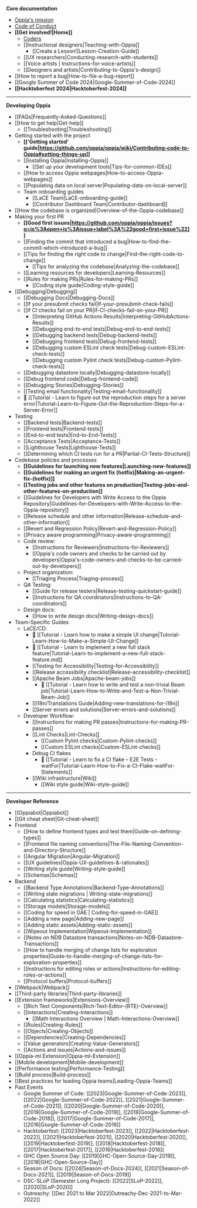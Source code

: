 **Core documentation**
  * [Oppia's mission](Oppia's-Mission)
  * [Code of Conduct](https://github.com/oppia/oppia/blob/develop/.github/CODE_OF_CONDUCT.md)
  * **[[Get involved!|Home]]**
    * [Coders](https://github.com/oppia/oppia/wiki/Contributing-code-to-Oppia#setting-things-up)
    * [[Instructional designers|Teaching-with-Oppia]]
      * [[Create a Lesson!|Lesson-Creation-Guide]]
    * [[UX researchers|Conducting-research-with-students]]
    * [[Voice artists | Instructions-for-voice-artists]]
    * [[Designers and artists|Contributing-to-Oppia's-design]]
  * [[How to report a bug|How-to-file-a-bug-report]]
  * [[Google Summer of Code 2024|Google-Summer-of-Code-2024]]
  * **[[Hacktoberfest 2024|Hacktoberfest-2024]]**
---
**Developing Oppia**
  * [[FAQs|Frequently-Asked-Questions]]
  * [[How to get help|Get-help]]
    * [[Troubleshooting|Troubleshooting]]
  * Getting started with the project
    * **[['Getting started' guide|https://github.com/oppia/oppia/wiki/Contributing-code-to-Oppia#setting-things-up]]**
    * [[Installing Oppia|Installing-Oppia]]
      * [[Set up your development tools|Tips-for-common-IDEs]]
    * [[How to access Oppia webpages|How-to-access-Oppia-webpages]]
    * [[Populating data on local server|Populating-data-on-local-server]]
    * Team onboarding guides
      * [[LaCE Team|LaCE-onboarding-guide]]
      * [[Contributor Dashboard Team|Contributor-dashboard]]
  * [[How the codebase is organized|Overview-of-the-Oppia-codebase]]
  * Making your first PR
    * **[[Good first issues|https://github.com/oppia/oppia/issues?q=is%3Aopen+is%3Aissue+label%3A%22good+first+issue%22]]**
    * [[Finding the commit that introduced a bug|How-to-find-the-commit-which-introduced-a-bug]]
    * [[Tips for finding the right code to change|Find-the-right-code-to-change]]
      * [[Tips for analyzing the codebase|Analyzing-the-codebase]]
    * [[Learning resources for developers|Learning-Resources]]
    * [[Rules for making PRs|Rules-for-making-PRs]]
      * [[Coding style guide|Coding-style-guide]]
  * [[Debugging|Debugging]]
    * [[Debugging Docs|Debugging-Docs]]
    * [[If your presubmit checks fail|If-your-presubmit-check-fails]]
    * [[If CI checks fail on your PR|If-CI-checks-fail-on-your-PR]]
      * [[Interpreting GitHub Actions Results|Interpreting-GitHubActions-Results]]
      * [[Debugging end-to-end tests|Debug-end-to-end-tests]]
      * [[Debugging backend tests|Debug-backend-tests]]
      * [[Debugging frontend tests|Debug-frontend-tests]]
      * [[Debugging custom ESLint check tests|Debug-custom-ESLint-check-tests]]
      * [[Debugging custom Pylint check tests|Debug-custom-Pylint-check-tests]]
    * [[Debugging datastore locally|Debugging-datastore-locally]]
    * [[Debug frontend code|Debug-frontend-code]]
    * [[Debugging Stories|Debugging-Stories]]
    * [[Testing email functionality|Testing-email-functionality]]
    * 👣 [[Tutorial - Learn to figure out the reproduction steps for a server error|Tutorial-Learn-to-Figure-Out-the-Reproduction-Steps-for-a-Server-Error]]
  * Testing
      * [[Backend tests|Backend-tests]]
      * [[Frontend tests|Frontend-tests]]
      * [[End-to-end tests|End-to-End-Tests]]
      * [[Acceptance Tests|Acceptance-Tests]]
      * [[Lighthouse Tests|Lighthouse-Tests]]
      * [[Determining which CI tests run for a PR|Partial-CI-Tests-Structure]]
  * Codebase policies and processes
    * **[[Guidelines for launching new features|Launching-new-features]]**
    * **[[Guidelines for making an urgent fix (hotfix)|Making-an-urgent-fix-(hotfix)]]**
    * **[[Testing jobs and other features on production|Testing-jobs-and-other-features-on-production]]**
    * [[Guidelines for Developers with Write Access to the Oppia Repository|Guidelines-for-Developers-with-Write-Access-to-the-Oppia-repository]]
    * [[Release schedule and other information|Release-schedule-and-other-information]]
    * [[Revert and Regression Policy|Revert-and-Regression-Policy]]
    * [[Privacy aware programming|Privacy-aware-programming]]
    * Code review:
      * [[Instructions for Reviewers|Instructions-for-Reviewers]]
      * [[Oppia's code owners and checks to be carried out by developers|Oppia's-code-owners-and-checks-to-be-carried-out-by-developers]]
    * Project organization:
      * [[Triaging Process|Triaging-process]]
    * QA Testing:
      * [[Guide for release testers|Release-testing-quickstart-guide]]
      * [[Instructions for QA coordinators|Instructions-to-QA-coordinators]]
    * Design docs:
      * [[How to write design docs|Writing-design-docs]]
  * Team-Specific Guides
    * LaCE/CD:
      * 👣 [[Tutorial - Learn how to make a simple UI change|Tutorial-Learn-How-to-Make-a-Simple-UI-Change]]
      * 👣 [[Tutorial - Learn to implement a new full stack feature|Tutorial-Learn-to-implement-a-new-full-stack-feature.md]]
      * [[Testing for Accessibility|Testing-for-Accessibility]]
      * [[Release accessibility checklist|Release-accessibility-checklist]]
      * [[Apache Beam Jobs|Apache-beam-jobs]]
        * 👣 [[Tutorial - Learn how to write and test a non-trivial Beam job|Tutorial-Learn-How-to-Write-and-Test-a-Non-Trivial-Beam-Job]]
      * [[I18n/Translations Guide|Adding-new-translations-for-i18n]]
      * [[Server errors and solutions|Server-errors-and-solutions]]
    * Developer Workflow:
      * [[Instructions for making PR passes|Instructions-for-making-PR-passes]]
      * [[Lint Checks|Lint-Checks]]
        * [[Custom Pylint checks|Custom-Pylint-checks]]
        * [[Custom ESLint checks|Custom-ESLint-checks]]
      * Debug CI flakes
        * 👣 [[Tutorial - Learn to fix a CI flake – E2E Tests - waitFor|Tutorial-Learn-How-to-Fix-a-CI-Flake-waitFor-Statements]]
      * [[Wiki infrastructure|Wiki]]
        * [[Wiki style guide|Wiki-style-guide]]

---
**Developer Reference**

  * [[Oppiabot|Oppiabot]]
  * [[Git cheat sheet|Git-cheat-sheet]]
  * Frontend
    * [[How to define frontend types and test them|Guide-on-defining-types]]
    * [[Frontend file naming conventions|The-File-Naming-Convention-and-Directory-Structure]]
    * [[Angular Migration|Angular-Migration]]
    * [[UX guidelines|Oppia-UX-guidelines-&-rationales]]
    * [[Writing style guide|Writing-style-guide]]
    * [[Schemas|Schemas]]
  * Backend
    * [[Backend Type Annotations|Backend-Type-Annotations]]
    * [[Writing state migrations | Writing-state-migrations]]
    * [[Calculating statistics|Calculating-statistics]]
    * [[Storage models|Storage-models]]
    * [[Coding for speed in GAE | Coding-for-speed-in-GAE]]
    * [[Adding a new page|Adding-new-page]]
    * [[Adding static assets|Adding-static-assets]]
    * [[Wipeout Implementation|Wipeout-Implementation]]
    * [[Notes on NDB Datastore transactions|Notes-on-NDB-Datastore-Transactions]]
    * [[How to handle merging of change lists for exploration properties|Guide-to-handle-merging-of-change-lists-for-exploration-properties]]
    * [[Instructions for editing roles or actions|Instructions-for-editing-roles-or-actions]]
    * [[Protocol buffers|Protocol-buffers]]
  * [[Webpack|Webpack]]
  * [[Third-party libraries|Third-party-libraries]]
  * [[Extension frameworks|Extensions-Overview]]
    * [[Rich Text Components|Rich-Text-Editor-(RTE)-Overview]]
    * [[Interactions|Creating-Interactions]]
      * [[Math Interactions Overview | Math-Interactions-Overview]]
    * [[Rules|Creating-Rules]]
    * [[Objects|Creating-Objects]]
    * [[Dependencies|Creating-Dependencies]]
    * [[Value generators|Creating-Value-Generators]]
    * [[Actions and issues|Actions-and-issues]]
  * [[Oppia-ml Extension|Oppia-ml-Extension]]
  * [[Mobile development|Mobile-development]]
  * [[Performance testing|Performance-Testing]]
  * [[Build process|Build-process]]
  * [[Best practices for leading Oppia teams|Leading-Oppia-Teams]]
  * Past Events
    * Google Summer of Code: [[2023|Google-Summer-of-Code-2023]], [[2022|Google-Summer-of-Code-2022]], [[2021|Google-Summer-of-Code-2021]], [[2020|Google-Summer-of-Code-2020]], [[2019|Google-Summer-of-Code-2019]], [[2018|Google-Summer-of-Code-2018]], [[2017|Google-Summer-of-Code-2017]], [[2016|Google-Summer-of-Code-2016]]
    * Hacktoberfest: [[2023|Hacktoberfest-2023]], [[2022|Hacktoberfest-2022]], [[2021|Hacktoberfest-2021]], [[2020|Hacktoberfest-2020]], [[2019|Hacktoberfest-2019]], [[2018|Hacktoberfest-2018]], [[2017|Hacktoberfest-2017]], [[2016|Hacktoberfest-2016]]
    * GHC Open Source Day: [[2019|GHC-Open-Source-Day-2019]], [[2018|GHC-Open-Source-Day]]
    * Season of Docs: [[2024|Season-of-Docs-2024]], [[2021|Season-of-Docs-2021]], [[2019|Season-of-Docs-2019]]
    * DSC-SLoP (Semester Long Project): [[2022|SLoP-2022]], [[2020|SLoP-2020]]
    * Outreachy: [[Dec 2021 to Mar 2022|Outreachy-Dec-2021-to-Mar-2022]]
